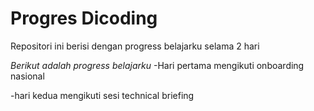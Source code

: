 Progres Dicoding
==
Repositori ini berisi dengan progress belajarku selama 2 hari

*Berikut adalah progress belajarku*
-Hari pertama mengikuti onboarding nasional

-hari kedua mengikuti sesi technical briefing
